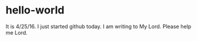 # hello-world
It is 4/25/16.
I just started github today. I am writing to My Lord. Please help me Lord.
